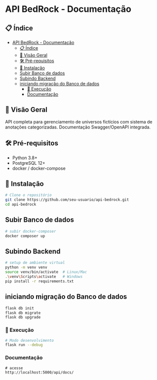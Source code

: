 # API BedRock - Documentação

## 📋 Índice

- [API BedRock - Documentação](#api-bedrock---documentação)
  - [📋 Índice](#-índice)
  - [🌟 Visão Geral](#-visão-geral)
  - [🛠️ Pré-requisitos](#️-pré-requisitos)
  - [🔧 Instalação](#-instalação)
  - [Subir Banco de dados](#subir-banco-de-dados)
  - [Subindo Backend](#subindo-backend)
  - [iniciando migração do Banco de dados](#iniciando-migração-do-banco-de-dados)
    - [🚀 Execução](#-execução)
    - [Documentação](#documentação)

## 🌟 Visão Geral

API completa para gerenciamento de universos fictícios com sistema de anotações categorizadas. Documentação Swagger/OpenAPI integrada.

## 🛠️ Pré-requisitos

- Python 3.8+
- PostgreSQL 12+
- docker / docker-compose

## 🔧 Instalação

```bash
# Clone o repositório
git clone https://github.com/seu-usuario/api-bedrock.git
cd api-bedrock
```

## Subir Banco de dados

```bash
# subir docker-composer
docker composer up
```

## Subindo Backend

```bash
# setup de ambiente virtual
python -m venv venv
source venv/bin/activate  # Linux/Mac
.\venv\Scripts\activate   # Windows
pip install -r requirements.txt
```

## iniciando migração do Banco de dados

```bash
flask db init
flask db migrate
flask db upgrade
```

### 🚀 Execução

```bash
# Modo desenvolvimento
flask run --debug
```

### Documentação

```text
# acesse
http://localhost:5000/api/docs/
```
